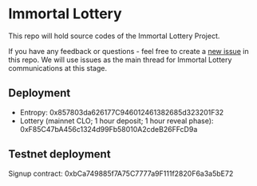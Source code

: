 # Immortal Lottery

This repo will hold source codes of the Immortal Lottery Project.

If you have any feedback or questions - feel free to create a [new issue](https://github.com/Dexaran/ImmortalLottery/issues/new) in this repo. We will use issues as the main thread for Immortal Lottery communications at this stage.

## Deployment

- Entropy: 0x857803da626177C946012461382685d323201F32
- Lottery (mainnet CLO; 1 hour deposit; 1 hour reveal phase): 0xF85C47bA456c1324d99Fb58010A2cdeB26FFcD9a


## Testnet deployment

Signup contract: 0xbCa749885f7A75C7777a9F111f2820F6a3a5bE72
